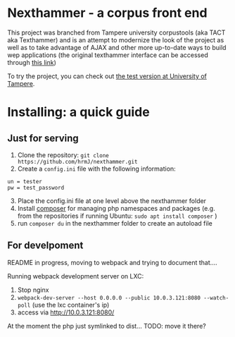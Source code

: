 
Nexthammer - a corpus front end
================================


This project was branched from Tampere university corpustools (aka TACT aka
Texthammer) and is an attempt to modernize the look of the project as well 
as to take advantage of AJAX and other more up-to-date ways to build wep applications
(the original texthammer interface can be accessed through [this link](https://puolukka.uta.fi/~texthammer/corpustools))

To try the project, you can check out [the test version at University of Tampere](https://puolukka.uta.fi/nexthammer).


Installing: a quick guide
==========================

Just for serving
-----------------

1. Clone the repository: `git clone https://github.com/hrmJ/nexthammer.git`
2. Create a `config.ini` file with the following information:
```
un = tester
pw = test_password
```
3. Place the config.ini file at one level above the nexthammer folder
4. Install [composer](https://getcomposer.org/) for managing php namespaces and
   packages (e.g. from the repositories if running Ubuntu: `sudo apt install composer` )
5. run `composer du` in the nexthammer folder to create an autoload file 

For develpoment
---------------

README in progress, moving to webpack and trying to document that....

Running webpack development server on LXC:
1. Stop nginx
2. `webpack-dev-server --host 0.0.0.0 --public 10.0.3.121:8080 --watch-poll` (use the lxc container's ip)
3. access via http://10.0.3.121:8080/

At the moment the php just symlinked to dist... TODO: move it there?

